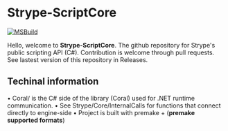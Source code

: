 # Strype-ScriptCore
[![MSBuild](https://github.com/JackKnox/Strype-ScriptCore/actions/workflows/msbuild.yml/badge.svg)](https://github.com/JackKnox/Strype-ScriptCore/actions/workflows/msbuild.yml)

Hello, welcome to **Strype-ScriptCore**. The github repository for Strype's public scripting API (C#). Contribution is welcome through pull requests.
See lastest version of this repository in Releases.

## Techinal information 
• Coral/ is the C# side of the library (Coral) used for .NET runtime communication.
• See Strype/Core/InternalCalls for functions that connect directly to engine-side
• Project is built with premake + (**premake supported formats**)
